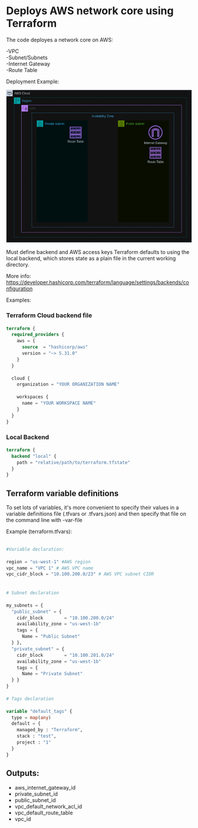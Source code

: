 # Deploys AWS network core using Terraform

The code deployes a network core on AWS:

-VPC  
-Subnet/Subnets     
-Internet Gateway  
-Route Table   

Deployment Example:

![GitHub Image](/network-core/img/network-core.png)



Must define backend and AWS access keys
Terraform defaults to using the local backend, which stores state as a plain file in the current working directory.

More info:  
https://developer.hashicorp.com/terraform/language/settings/backends/configuration

 Examples:

### Terraform Cloud backend file

```terraform
terraform {
  required_providers {
    aws = {
      source  = "hashicorp/aws"
      version = "~> 5.31.0"
    }
  }

  cloud {
    organization = "YOUR ORGANIZATION NAME"

    workspaces {
      name = "YOUR WORKSPACE NAME"
    }
  }
}
```

### Local Backend

```terraform
terraform {
  backend "local" {
    path = "relative/path/to/terraform.tfstate"
  }
}
```

## Terraform variable definitions

To set lots of variables, it's more convenient to specify their values in a variable definitions file (.tfvars or .tfvars.json)
and then specify that file on the command line with -var-file

 Example (terraform.tfvars):

```terraform

#Variable declaration: 

region = "us-west-1" #AWS region
vpc_name = "VPC 1" # AWS VPC name
vpc_cidr_block = "10.100.200.0/23" # AWS VPC subnet CIDR


# Subnet declaration

my_subnets = {
  "public_subnet" = {
    cidr_block        = "10.100.200.0/24"
    availability_zone = "us-west-1b"
    tags = {
      Name = "Public Subnet"
  } },
  "private_subnet" = {
    cidr_block        = "10.100.201.0/24"
    availability_zone = "us-west-1b"
    tags = {
      Name = "Private Subnet"
  } }
}

# Tags declaration

variable "default_tags" {
  type = map(any)
  default = {
    managed_by : "Terraform",
    stack : "test",
    project : "1"
  }
}

```

## Outputs:

- aws_internet_gateway_id
- private_subnet_id
- public_subnet_id
- vpc_default_network_acl_id
- vpc_default_route_table
- vpc_id
